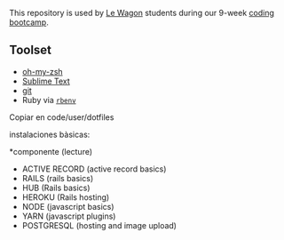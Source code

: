This repository is used by [Le Wagon](https://www.lewagon.com) students during our 9-week [coding bootcamp](https://www.lewagon.com).

## Toolset

- [oh-my-zsh](http://ohmyz.sh/)
- [Sublime Text](https://www.sublimetext.com/)
- [git](https://git-scm.com/)
- Ruby via [`rbenv`](https://github.com/rbenv/rbenv)


Copiar en code/user/dotfiles

instalaciones bàsicas:

*componente (lecture)

- ACTIVE RECORD (active record basics)
- RAILS (rails basics)
- HUB (Rails basics)
- HEROKU (Rails hosting)
- NODE (javascript basics)
- YARN (javascript plugins)
- POSTGRESQL (hosting and image upload)
